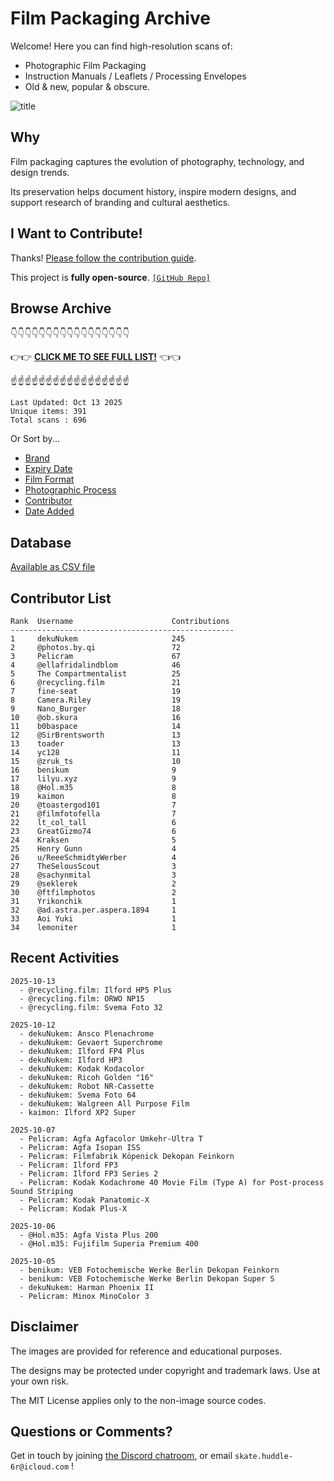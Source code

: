 # Film Packaging Archive

Welcome! Here you can find high-resolution scans of:

* Photographic Film Packaging
* Instruction Manuals / Leaflets / Processing Envelopes
* Old & new, popular & obscure.

![title](resources/title.jpg)

## Why

Film packaging captures the evolution of photography, technology, and design trends.

Its preservation helps document history, inspire modern designs, and support research of branding and cultural aesthetics.

## I Want to Contribute!

Thanks! [Please follow the contribution guide](contribution_guide.md).

This project is **fully open-source**. [`[GitHub Repo]`](https://github.com/dekuNukem/Film-Packaging)

## Browse Archive

👇👇👇👇👇👇👇👇👇👇👇👇👇👇👇👇👇

👉👉 [**CLICK ME TO SEE FULL LIST!**](./film_packaging/by_brand.md) 👈👈

☝️☝️☝️☝️☝️☝️☝️☝️☝️☝️☝️☝️☝️☝️☝️☝️☝️

```
Last Updated: Oct 13 2025
Unique items: 391
Total scans : 696
```

Or Sort by...

* [Brand](./film_packaging/by_brand.md)
* [Expiry Date](./film_packaging/by_expiry.md)
* [Film Format](./film_packaging/by_format.md)
* [Photographic Process](./film_packaging/by_process.md)
* [Contributor](./film_packaging/by_user.md)
* [Date Added](./film_packaging/by_recent.md)


## Database

[Available as CSV file](./film_packaging/database.csv)

## Contributor List

```
Rank  Username                      Contributions
--------------------------------------------------
1     dekuNukem                     245   
2     @photos.by.qi                 72    
3     Pelicram                      67    
4     @ellafridalindblom            46    
5     The Compartmentalist          25    
6     @recycling.film               21    
7     fine-seat                     19    
8     Camera.Riley                  19    
9     Nano_Burger                   18    
10    @ob.skura                     16    
11    b0baspace                     14    
12    @SirBrentsworth               13    
13    toader                        13    
14    yc128                         11    
15    @zruk_ts                      10    
16    benikum                       9     
17    lilyu.xyz                     9     
18    @Hol.m35                      8     
19    kaimon                        8     
20    @toastergod101                7     
21    @filmfotofella                7     
22    lt_col_tall                   6     
23    GreatGizmo74                  6     
24    Kraksen                       5     
25    Henry Gunn                    4     
26    u/ReeeSchmidtyWerber          4     
27    TheSelousScout                3     
28    @sachynmital                  3     
29    @seklerek                     2     
30    @ftfilmphotos                 2     
31    Yrikonchik                    1     
32    @ad.astra.per.aspera.1894     1     
33    Aoi Yuki                      1     
34    lemoniter                     1     
```

## Recent Activities

```
2025-10-13
  - @recycling.film: Ilford HP5 Plus
  - @recycling.film: ORWO NP15
  - @recycling.film: Svema Foto 32

2025-10-12
  - dekuNukem: Ansco Plenachrome
  - dekuNukem: Gevaert Superchrome
  - dekuNukem: Ilford FP4 Plus
  - dekuNukem: Ilford HP3
  - dekuNukem: Kodak Kodacolor
  - dekuNukem: Ricoh Golden "16"
  - dekuNukem: Robot NR-Cassette
  - dekuNukem: Svema Foto 64
  - dekuNukem: Walgreen All Purpose Film
  - kaimon: Ilford XP2 Super

2025-10-07
  - Pelicram: Agfa Agfacolor Umkehr-Ultra T
  - Pelicram: Agfa Isopan ISS
  - Pelicram: Filmfabrik Köpenick Dekopan Feinkorn
  - Pelicram: Ilford FP3
  - Pelicram: Ilford FP3 Series 2
  - Pelicram: Kodak Kodachrome 40 Movie Film (Type A) for Post-process Sound Striping
  - Pelicram: Kodak Panatomic-X
  - Pelicram: Kodak Plus-X

2025-10-06
  - @Hol.m35: Agfa Vista Plus 200
  - @Hol.m35: Fujifilm Superia Premium 400

2025-10-05
  - benikum: VEB Fotochemische Werke Berlin Dekopan Feinkorn
  - benikum: VEB Fotochemische Werke Berlin Dekopan Super S
  - dekuNukem: Harman Phoenix II
  - Pelicram: Minox MinoColor 3
```

## Disclaimer

The images are provided for reference and educational purposes.

The designs may be protected under copyright and trademark laws. Use at your own risk.

The MIT License applies only to the non-image source codes.

## Questions or Comments?

Get in touch by joining [the Discord chatroom](https://discord.gg/yvBx7dVG4B), or email `skate.huddle-6r@icloud.com` !
